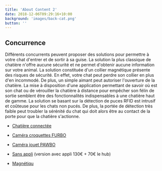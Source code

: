 ```yaml
---
title: 'About Content 2'
date: 2018-12-06T09:29:16+10:00
background: 'images/back-cat.png'
button: ''
---
```


## Concurrence

Différents concurrents peuvent proposer des solutions pour permettre à votre chat d'entrer et de sortir à sa guise.
La solution la plus classique de chatière n'offre aucune sécurité et ne permet d'obtenir aucune information sur votre animal.
La solution constituée d'un collier magnétique présente des risques de sécurité. En effet, votre chat peut perdre son collier en plus d'en incommodé. De plus, un simple aimant peut autoriser l'ouverture de la chatière.
La mise à disposition d'une application permettant de savoir où est son chat ou de vérouiller la chatière à distance pour empêcher son félin de sortie semblent être des fonctionnalités indispensables à une chatière haut de gamme.
La solution se basant sur la détection de puces RFID est intrusif et coûteuse pour les chats non pucés. De plus, la portée de détection très faible peut troubler la sérénité du chat qui doit alors être au contact de la porte pour que la chatière s'actionne.


- [Chatière connectée]( https://m.20minutes.fr/amp/a/2313439)

- [Caméra croquettes FURBO]( https://www.20minutes.fr/high-tech/2192431-20171222-teste-furbo-camera-connectee-animaux-compagnie-lance-croquettes-distance)

- [Caméra jouet PAWBO](https://www.20minutes.fr/high-tech/2190655-20171221-jouet-connecte-chat-gps-velo-scanner-vin-quatre-cadeaux-techno-derniere-minute)

- [Sans appli](https://www.amazon.fr/Sureflap-Chati%C3%A8re-Puce-%C3%89lectronique-pour/dp/B003EGIM3O/ref=as_li_ss_tl?ie=UTF8&qid=1482140311&sr=8-5&keywords=chati%C3%A8re&linkCode=sl1&tag=chatiere05-21&linkId=4ae1b92099b15a4729a901df583b0215&th=1) (version avec appli 130€ + 70€ le hub)

- [Magnétiqu](https://www.amazon.fr/Petmate-254W-PetMate-Chati%C3%A8re-%C3%89lectromagn%C3%A9tique/dp/B0002DHN6Y/ref=as_li_ss_tl?ie=UTF8&qid=1482140311&sr=8-9&keywords=chati%C3%A8re&linkCode=sl1&tag=chatiere05-21&linkId=a5e3bb0e4db17d8cf28adaaecb2a085e)
